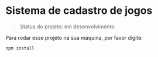 # Sistema de cadastro de jogos

>Status do projeto: em desenvolvimento

Para rodar esse projeto na sua máquina, por favor digite:

```
npm install
```

